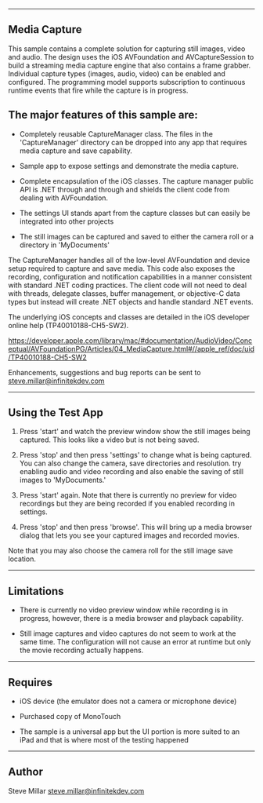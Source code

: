 ---------------------------------------
Media Capture
---------------------------------------

This sample contains a complete solution for capturing still images, video and audio.  The design uses the iOS AVFoundation and AVCaptureSession to build a streaming media capture engine that also contains a frame grabber.  Individual capture types (images, audio, video) can be enabled and configured.  The programming model supports subscription to continuous runtime events that fire while the capture is in progress.

The major features of this sample are:
-------------------------------------

- Completely reusable CaptureManager class.  The files in the 'CaptureManager' directory can be dropped into any app that requires media capture and save capability.

- Sample app to expose settings and demonstrate the media capture.

- Complete encapsulation of the iOS classes.  The capture manager public API is .NET through and through and shields the client code from dealing with AVFoundation. 

- The settings UI stands apart from the capture classes but can easily be integrated into other projects

- The still images can be captured and saved to either the camera roll or a directory in 'MyDocuments'


The CaptureManager handles all of the low-level AVFoundation and device setup required to capture and save media.  This code also exposes the recording, configuration and notification capabilities in a manner consistent with standard .NET coding practices.  The client code will not need to deal with threads, delegate classes, buffer management, or objective-C data types but instead will create .NET objects and handle standard .NET events.  

The underlying iOS concepts and classes are detailed in the iOS developer online help (TP40010188-CH5-SW2).

https://developer.apple.com/library/mac/#documentation/AudioVideo/Conceptual/AVFoundationPG/Articles/04_MediaCapture.html#//apple_ref/doc/uid/TP40010188-CH5-SW2


Enhancements, suggestions and bug reports can be sent to steve.millar@infinitekdev.com


---------------------------------------
Using the Test App
---------------------------------------

1. Press 'start' and watch the preview window show the still images being captured.  This looks like a video but is not being saved.

2. Press 'stop' and then press 'settings' to change what is being captured.  You can also change the camera, save directories and resolution.  try enabling audio and video recording and also enable the saving of still images to 'MyDocuments.'

3. Press 'start' again.  Note that there is currently no preview for video recordings but they are being recorded if you enabled recording in settings.

4. Press 'stop' and then press 'browse'.  This will bring up a media browser dialog that lets you see your captured images and recorded movies.  

Note that you may also choose the camera roll for the still image save location.   


---------------------------------------
Limitations
---------------------------------------

- There is currently no video preview window while recording is in progress, however, there is a media browser and playback capability.

- Still image captures and video captures do not seem to work at the same time.  The configuration will not cause an error at runtime but only the movie recording actually happens.


---------------------------------------
Requires
---------------------------------------

- iOS device (the emulator does not a camera or microphone device)

- Purchased copy of MonoTouch

- The sample is a universal app but the UI portion is more suited to an iPad and that is where most of the testing happened

---------------------------------------
Author
---------------------------------------

Steve Millar
steve.millar@infinitekdev.com
